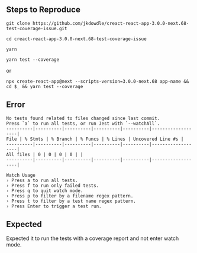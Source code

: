 ## Steps to Reproduce

`git clone https://github.com/jkdowdle/creact-react-app-3.0.0-next.68-test-coverage-issue.git`

`cd creact-react-app-3.0.0-next.68-test-coverage-issue`

`yarn`

`yarn test --coverage`

or

`npx create-react-app@next --scripts-version=3.0.0-next.68 app-name && cd $_ && yarn test --coverage`

## Error
```
No tests found related to files changed since last commit.
Press `a` to run all tests, or run Jest with `--watchAll`.
----------|----------|----------|----------|----------|-------------------|
File | % Stmts | % Branch | % Funcs | % Lines | Uncovered Line #s |
----------|----------|----------|----------|----------|-------------------|
All files | 0 | 0 | 0 | 0 | |
----------|----------|----------|----------|----------|-------------------|

Watch Usage
› Press a to run all tests.
› Press f to run only failed tests.
› Press q to quit watch mode.
› Press p to filter by a filename regex pattern.
› Press t to filter by a test name regex pattern.
› Press Enter to trigger a test run.
```
## Expected

Expected it to run the tests with a coverage report and not enter watch mode.
